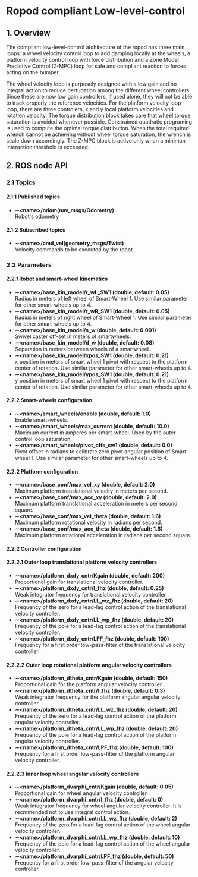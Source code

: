 # Ropod compliant Low-level-control

## 1. Overview
The compliant low-level-control atchitecture of the ropod has three main loops: a wheel velocity control loop to add damping locally at the wheels, a platform velocity control loop with force distribution and a Zone Model Predictive Control (Z-MPC) loop for safe and compliant reaction to forces acting on the bumper. 

The wheel velocity loop is purposely designed with a low gain and no integral action to reduce pertubation among the different wheel controllers. Since these are now low gain controllers, if used alone, they will not be able to track properly the reference velocities. For the platform velocity loop loop, there are three controlers, x and y local platform velocities and rotation velocity. The torque distribution block takes care that wheel torque saturation is avoided whenever possible. Constrained quadratic programing is used to compute the optimal torque distribution. When the total required wrench cannot be achieving without wheel torque saturation, the wrench is scale down accordingly. The Z-MPC block is active only when a minimun interaction threshold is exceeded.

## 2. ROS node API
### 2.1 Topics
#### 2.1.1 Published topics
* **&#x223C;<name\>/odom(nav_msgs/Odometry)**\
Robot's odometry

#### 2.1.2 Subscribed topics
* **&#x223C;<name\>/cmd_vel(geometry_msgs/Twist)**\
Velocity commands to be executed by the robot

### 2.2 Parameters
#### 2.2.1 Robot and smart-wheel kinematics
* **&#x223C;<name\>/base_kin_model/r_wL_SW1 (double, default: 0.05)**\
Radius in meters of left wheel of Smart-Wheel 1. Use similar parameter for other smart-wheels up to 4.
* **&#x223C;<name\>/base_kin_model/r_wR_SW1 (double, default: 0.05)**\
Radius in meters of right wheel of Smart-Wheel 1. Use similar parameter for other smart-wheels up to 4.
* **&#x223C;<name\>/base_kin_model/s_w (double, default: 0.001)**\
Swivel caster off-set in meters of smartwheels. 
* **&#x223C;<name\>/base_kin_model/d_w (double, default: 0.08)**\
Separation in meters between wheels of a smartwheel.
* **&#x223C;<name\>/base_kin_model/xpos_SW1 (double, default: 0.21)**\
x position in meters of smart wheel 1 pivot with respect to the platform center of rotation. Use similar parameter for other smart-wheels up to 4.
* **&#x223C;<name\>/base_kin_model/ypos_SW1 (double, default: 0.21)**\
y position in meters of smart wheel 1 pivot with respect to the platform center of rotation. Use similar parameter for other smart-wheels up to 4.

#### 2.2.2 Smart-wheels configuration
* **&#x223C;<name\>/smart_wheels/enable (double, default: 1.0)**\
Enable smart-wheels. 
* **&#x223C;<name\>/smart_wheels/max_current (double, default: 10.0)**\
Maximum current in amperes per smart-wheel. Used by the outer control loop saturation.
* **&#x223C;<name\>/smart_wheels/pivot_offs_sw1 (double, default: 0.0)**\
Pivot offset in radians to calibrate zero pivot angular position of Smart-wheel 1. Use similar parameter for other smart-wheels up to 4.

#### 2.2.2 Platform configuration
* **&#x223C;<name\>/base_conf/max_vel_xy (double, default: 2.0)**\
Maximum platform translational velocity in meters per second.
* **&#x223C;<name\>/base_conf/max_acc_xy (double, default: 2.0)**\
Maximum platform translational acceleration in meters per second square.
* **&#x223C;<name\>/base_conf/max_vel_theta (double, default: 1.6)**\
Maximum platform rotational velocity in radians per second.
* **&#x223C;<name\>/base_conf/max_acc_theta (double, default: 1.6)**\
Maximum platform rotational acceleration in radians per second square.

#### 2.2.2 Controller configuration
#### 2.2.2.1 Outer loop translational platform velocity controllers
* **&#x223C;<name\>/platform_dxdy_cntr/Kgain (double, default: 200)**\
Proportional gain for translational velocity controller.
* **&#x223C;<name\>/platform_dxdy_cntr/I_fhz (double, default: 0.25)**\
Weak integrator frequency for translational velocity controller.
* **&#x223C;<name\>/platform_dxdy_cntr/LL_wz_fhz (double, default: 20)**\
Frequency of the zero for a lead-lag control action of the translational velocity controller.
* **&#x223C;<name\>/platform_dxdy_cntr/LL_wp_fhz (double, default: 20)**\
Frequency of the pole for a lead-lag control action of the translational velocity controller.
* **&#x223C;<name\>/platform_dxdy_cntr/LPF_fhz (double, default: 100)**\
Frequency for a first order low-pass-filter of the translational velocity controller.

#### 2.2.2.2 Outer loop rotational platform angular velocity controllers
* **&#x223C;<name\>/platform_dtheta_cntr/Kgain (double, default: 150)**\
Proportional gain for the platform angular velocity controller.
* **&#x223C;<name\>/platform_dtheta_cntr/I_fhz (double, default: 0.3)**\
Weak integrator frequency for the platform angular angular velocity controller.
* **&#x223C;<name\>/platform_dtheta_cntr/LL_wz_fhz (double, default: 20)**\
Frequency of the zero for a lead-lag control action of the platform angular velocity controller.
* **&#x223C;<name\>/platform_dtheta_cntr/LL_wp_fhz (double, default: 20)**\
Frequency of the pole for a lead-lag control action of the platform angular velocity controller.
* **&#x223C;<name\>/platform_dtheta_cntr/LPF_fhz (double, default: 100)**\
Frequency for a first order low-pass-filter of the platform angular velocity controller.

#### 2.2.2.3 Inner loop wheel angular velocity controllers
* **&#x223C;<name\>/platform_dvarphi_cntr/Kgain (double, default: 0.05)**\
Proportional gain for wheel angular velocity controller.
* **&#x223C;<name\>/platform_dvarphi_cntr/I_fhz (double, default: 0)**\
Weak integrator frequency for wheel angular velocity controller. It is recmmended not to use integral control action.
* **&#x223C;<name\>/platform_dvarphi_cntr/LL_wz_fhz (double, default: 2)**\
Frequency of the zero for a lead-lag control action of the wheel angular velocity controller.
* **&#x223C;<name\>/platform_dvarphi_cntr/LL_wp_fhz (double, default: 10)**\
Frequency of the pole for a lead-lag control action of the wheel angular velocity controller.
* **&#x223C;<name\>/platform_dvarphi_cntr/LPF_fhz (double, default: 50)**\
Frequency for a first order low-pass-filter of the angular velocity controller.
